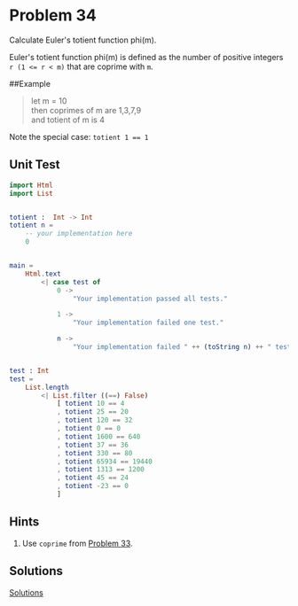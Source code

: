 # Problem 34
Calculate Euler's totient function phi(m).

Euler's totient function phi(m) is defined as the number of positive integers ```r (1 <= r < m)``` that are coprime with ```m```.

##Example 
>  let m = 10   
>  then coprimes of m are 1,3,7,9   
>  and totient of m is 4

Note the special case: ```totient 1 == 1``` 

## Unit Test
```elm
import Html
import List


totient :  Int -> Int
totient n = 
    -- your implementation here
    0


main =
    Html.text
        <| case test of
            0 ->
                "Your implementation passed all tests."

            1 ->
                "Your implementation failed one test."

            n ->
                "Your implementation failed " ++ (toString n) ++ " tests."


test : Int
test =
    List.length
        <| List.filter ((==) False)
            [ totient 10 == 4
            , totient 25 == 20
            , totient 120 == 32
            , totient 0 == 0
            , totient 1600 == 640
            , totient 37 == 36
            , totient 330 == 80
            , totient 65934 == 19440
            , totient 1313 == 1200
            , totient 45 == 24
            , totient -23 == 0
            ]

```
## Hints
1. Use ```coprime``` from [Problem 33](p33.md).


## Solutions
[Solutions](../s/s34.md)
